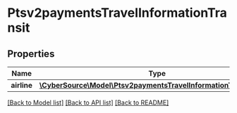 # Ptsv2paymentsTravelInformationTransit

## Properties
Name | Type | Description | Notes
------------ | ------------- | ------------- | -------------
**airline** | [**\CyberSource\Model\Ptsv2paymentsTravelInformationTransitAirline**](Ptsv2paymentsTravelInformationTransitAirline.md) |  | [optional] 

[[Back to Model list]](../README.md#documentation-for-models) [[Back to API list]](../README.md#documentation-for-api-endpoints) [[Back to README]](../README.md)


